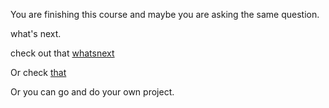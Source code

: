 You are finishing this course and maybe you are asking the same question.

what's next.

check out that [whatsnext](https://www.whatsnext.com/)

Or
check [that](https://github.com/MunGell/awesome-for-beginners)

Or
you can go and do your own project. 



